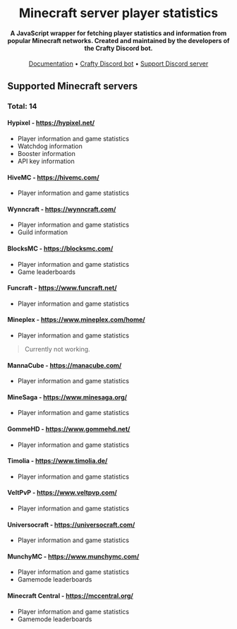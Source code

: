 <h1 align="center">
    <br/>
    Minecraft server player statistics
    <br/>
</h1>

<h4 align="center">A JavaScript wrapper for fetching player statistics and information from popular Minecraft networks. Created and maintained by the developers of the Crafty Discord bot.</h4>

<p align="center">
    <a href="https://github.com/treboryx/mc-stats/wiki" target="_blank">Documentation</a> •
    <a href="https://crafty.gg/bot" target="_blank">Crafty Discord bot</a> •
    <a href="https://discord.gg/zB6fEQW/" target="_blank">Support Discord server</a>
</p>


## Supported Minecraft servers
### Total: 14

#### Hypixel - https://hypixel.net/
* Player information and game statistics
* Watchdog information
* Booster information
* API key information

#### HiveMC - https://hivemc.com/
* Player information and game statistics

#### Wynncraft - https://wynncraft.com/
* Player information and game statistics
* Guild information

#### BlocksMC - https://blocksmc.com/
* Player information and game statistics
* Game leaderboards

#### Funcraft - https://www.funcraft.net/
* Player information and game statistics

#### Mineplex - https://www.mineplex.com/home/
* Player information and game statistics
> Currently not working.

#### MannaCube - https://manacube.com/
* Player information and game statistics

#### MineSaga - https://www.minesaga.org/
* Player information and game statistics

#### GommeHD - https://www.gommehd.net/
* Player information and game statistics

#### Timolia - https://www.timolia.de/
* Player information and game statistics

#### VeltPvP - https://www.veltpvp.com/
* Player information and game statistics

#### Universocraft - https://universocraft.com/
* Player information and game statistics

#### MunchyMC - https://www.munchymc.com/
* Player information and game statistics
* Gamemode leaderboards

#### Minecraft Central - https://mccentral.org/
* Player information and game statistics
* Gamemode leaderboards


